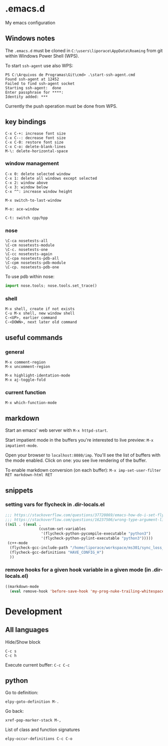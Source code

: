 # .emacs.d

My emacs configuration

## Windows notes

The ```.emacs.d``` must be cloned in ```C:\users\liporace\AppData\Roaming``` from git within Windows Power Shell (WPS).

To start ```ssh-agent``` use also WPS:

```
PS C:\Arquivos de Programas\Git\cmd> .\start-ssh-agent.cmd
Found ssh-agent at 12452
Failed to find ssh-agent socket
Starting ssh-agent:  done
Enter passphrase for ****:
Identity added: ***
```

Currently the push operation must be done from WPS.

## key bindings

```
C-x C-+: increase font size
C-x C--: decrease font size
C-x C-0: restore font size
C-x C-o: delete-blank-lines
M-\: delete-horizontal-space
```

### window management

```
C-x 0: delete selected window
C-x 1: delete all windows except selected
C-x 2: window above
C-x 3: window below
C-x ^^: increase window height
```

```
M-x switch-to-last-window
```

```
M-o: ace-window
```

```
C-t: switch cpp/hpp
```

### nose

```
\C-ca nosetests-all
\C-cm nosetests-module
\C-c. nosetests-one
\C-cc nosetests-again
\C-cpa nosetests-pdb-all
\C-cpm nosetests-pdb-module
\C-cp. nosetests-pdb-one
```

To use pdb within nose:
```python
import nose.tools; nose.tools.set_trace()
```

### shell

```
M-x shell, create if not exists
C-u M-x shell, new window shell
C-<UP>, earlier command
C-<DOWN>, next later old command
```

## useful commands

### general

```
M-x comment-region
M-x uncomment-region
```

```
M-x highlight-identation-mode
M-x aj-toggle-fold
```

### current function

```
M-x which-function-mode
```

## markdown

Start an emacs' web server with `M-x httpd-start`.

Start impatient mode in the buffers you're interested to live preview: `M-x impatient-mode`.

Open your browser to `localhost:8080/imp`. You'll see the list of buffers with the mode enabled. Click on one: you see live rendering of the buffer.

To enable markdown conversion (on each buffer): `M-x imp-set-user-filter RET markdown-html RET`

## snippets

### setting vars for flycheck in .dir-locals.el

```lisp
;;; https://stackoverflow.com/questions/37720869/emacs-how-do-i-set-flycheck-to-python-3
;;; https://stackoverflow.com/questions/16237506/wrong-type-argument-listp-eval-after-load-in-dir-locals-el
((nil . ((eval .
               (custom-set-variables
                '(flycheck-python-pycompile-executable "python3")
                '(flycheck-python-pylint-executable "python3")))))
 (c++-mode
  (flycheck-gcc-include-path "/home/liporace/workspace/ms301/sync_loss_per_band/sandbox/inpe/amazonia" "/home/liporace/workspace/ms301/sync_loss_per_band/install/include/" "/usr/local/include/terralib/kernel" "/usr/local/include/terralib/shapelib" "/usr/local/lib/qt3/include")
  (flycheck-gcc-definitions "HAVE_CONFIG_H")
  ))
```

### remove hooks for a given hook variable in a given mode (in .dir-locals.el)
```lisp
((markdown-mode
  (eval remove-hook 'before-save-hook 'my-prog-nuke-trailing-whitespace)))
```

# Development

## All languages

Hide/Show block
```
C-c s
C-c h
```

Execute current buffer: `C-c C-c`

## python

Go to definition:
```
elpy-goto-definition M-.
```

Go back:
```
xref-pop-marker-stack M-,
```

List of class and function signatures
```
elpy-occur-definitions C-c C-o

```
